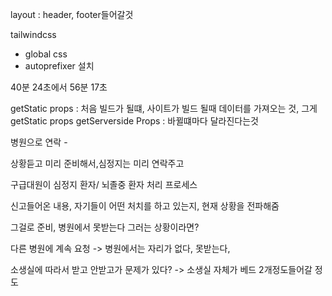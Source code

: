 layout : header, footer들어갈것

tailwindcss

- global css
- autoprefixer 설치

40분 24초에서 56분 17초

getStatic props : 처음 빌드가 될떄, 사이트가 빌드 될때 데이터를 가져오는 것, 그게 getStatic props
getServerside Props : 바뀔떄마다 달라진다는것

병원으로 연락 -

상황듣고 미리 준비해서,심정지는 미리 연락주고

구급대원이 심정지 환자/ 뇌졸중 환자 처리 프로세스

신고들어온 내용, 자기들이 어떤 처치를 하고 있는지, 현재 상황을 전파해줌

그걸로 준비, 병원에서 못받는다 그러는 상황이라면?

다른 병원에 계속 요청 -> 병원에서는 자리가 없다, 못받는다,

소생실에 따라서 받고 안받고가 문제가 있다? -> 소생실 자체가 베드 2개정도들어갈 정도
